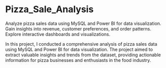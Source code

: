 # Pizza_Sale_Analysis
Analyze pizza sales data using MySQL and Power BI for data visualization. Gain insights into revenue, customer preferences, and order patterns. Explore interactive dashboards and visualizations.

In this project, I conducted a comprehensive analysis of pizza sales data using MySQL and Power BI for data visualization. The project aimed to extract valuable insights and trends from the dataset, providing actionable information for pizza businesses and enthusiasts in the food industry.

